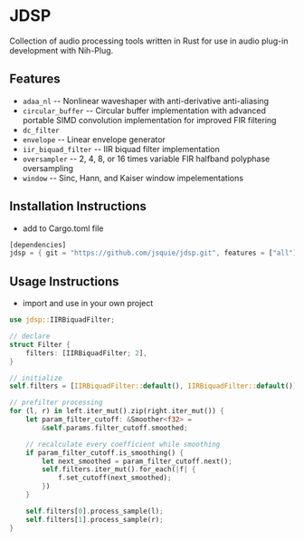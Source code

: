 # JDSP
Collection of audio processing tools written in Rust for use in audio plug-in development with Nih-Plug.

## Features
- `adaa_nl` -- Nonlinear waveshaper with anti-derivative anti-aliasing
- `circular_buffer` -- Circular buffer implementation with advanced portable SIMD convolution implementation for improved FIR filtering
- `dc_filter` 
- `envelope` -- Linear envelope generator
- `iir_biquad_filter` -- IIR biquad filter implementation  
- `oversampler` -- 2, 4, 8, or 16 times variable FIR halfband polyphase oversampling 
- `window` -- Sinc, Hann, and Kaiser window impelementations

## Installation Instructions
- add to Cargo.toml file
```Rust
[dependencies]
jdsp = { git = "https://github.com/jsquie/jdsp.git", features = ["all"] }
```

## Usage Instructions
- import and use in your own project
```Rust
use jdsp::IIRBiquadFilter;

// declare
struct Filter {
    filters: [IIRBiquadFilter; 2],
}

// initialize
self.filters = [IIRBiquadFilter::default(), IIRBiquadFilter::default()];

// prefilter processing
for (l, r) in left.iter_mut().zip(right.iter_mut()) {
    let param_filter_cutoff: &Smoother<f32> =
        &self.params.filter_cutoff.smoothed;

    // recalculate every coefficient while smoothing
    if param_filter_cutoff.is_smoothing() {
        let next_smoothed = param_filter_cutoff.next();
        self.filters.iter_mut().for_each(|f| {
            f.set_cutoff(next_smoothed);
        })
    }

    self.filters[0].process_sample(l);
    self.filters[1].process_sample(r);
}

```




